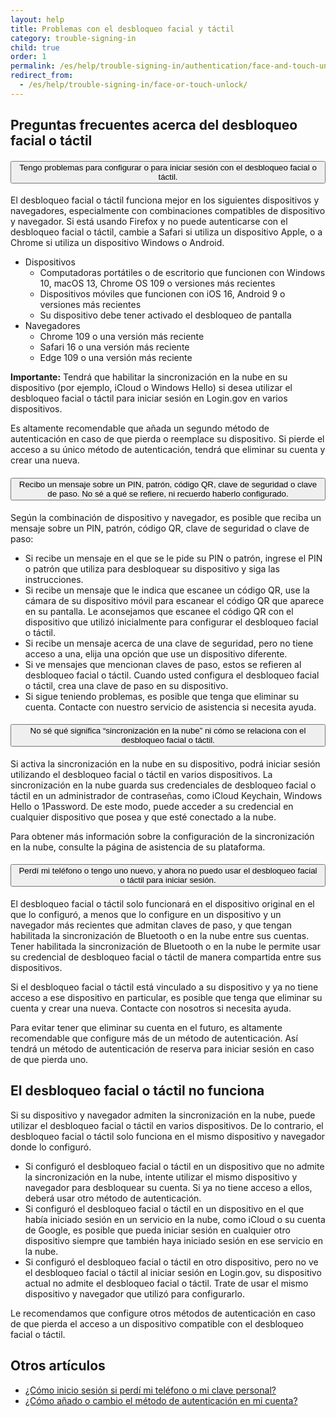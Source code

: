 ```yaml
---
layout: help
title: Problemas con el desbloqueo facial y táctil
category: trouble-signing-in
child: true
order: 1
permalink: /es/help/trouble-signing-in/authentication/face-and-touch-unlock/
redirect_from:
  - /es/help/trouble-signing-in/face-or-touch-unlock/
---
```


## Preguntas frecuentes acerca del desbloqueo facial o táctil

<div class="usa-accordion usa-accordion--bordered margin-y-4">
  <h4 class="usa-accordion__heading">
    <button
      type="button"
      class="usa-accordion__button"
      aria-expanded="true"
      aria-controls="b-a1"
    >
      Tengo problemas para configurar o para iniciar sesión con el desbloqueo facial o táctil.
    </button>
  </h4>
  <div id="b-a1" class="usa-accordion__content usa-prose">
    <p>El desbloqueo facial o táctil funciona mejor en los siguientes dispositivos y navegadores, especialmente con combinaciones compatibles de dispositivo y navegador. Si está usando Firefox y no puede autenticarse con el desbloqueo facial o táctil, cambie a Safari si utiliza un dispositivo Apple, o a Chrome si utiliza un dispositivo Windows o Android.</p>
    <ul>
      <li>
        Dispositivos
        <ul>
          <li>Computadoras portátiles o de escritorio que funcionen con Windows 10, macOS 13, Chrome OS 109 o versiones más recientes</li>
          <li>Dispositivos móviles que funcionen con iOS 16, Android 9 o versiones más recientes</li>
          <li>Su dispositivo debe tener activado el desbloqueo de pantalla</li>
        </ul>
      </li>
      <li>
        Navegadores
        <ul>
          <li>Chrome 109 o una versión más reciente</li>
          <li>Safari 16 o una versión más reciente</li>
          <li>Edge 109 o una versión más reciente</li>
        </ul>
      </li>
    </ul>
    <p><b>Importante:</b> Tendrá que habilitar la sincronización en la nube en su dispositivo (por ejemplo, iCloud o Windows Hello) si desea utilizar el desbloqueo facial o táctil para iniciar sesión en Login.gov en varios dispositivos.</p>
    <p>Es altamente recomendable que añada un segundo método de autenticación en caso de que pierda o reemplace su dispositivo. Si pierde el acceso a su único método de autenticación, tendrá que eliminar su cuenta y crear una nueva.</p>
  </div>
</div>

<div class="usa-accordion usa-accordion--bordered margin-y-4">
  <h4 class="usa-accordion__heading">
    <button
      type="button"
      class="usa-accordion__button"
      aria-expanded="true"
      aria-controls="b-a2"
    >
      Recibo un mensaje sobre un PIN, patrón, código QR, clave de seguridad o clave de paso. No sé a qué se refiere, ni recuerdo haberlo configurado.
    </button>
  </h4>
  <div id="b-a2" class="usa-accordion__content usa-prose">
    <p>Según la combinación de dispositivo y navegador, es posible que reciba un mensaje sobre un PIN, patrón, código QR, clave de seguridad o clave de paso:</p>
    <ul>
      <li>Si recibe un mensaje en el que se le pide su PIN o patrón, ingrese el PIN o patrón que utiliza para desbloquear su dispositivo y siga las instrucciones.</li>
      <li>Si recibe un mensaje que le indica que escanee un código QR, use la cámara de su dispositivo móvil para escanear el código QR que aparece en su pantalla. Le aconsejamos que escanee el código QR con el dispositivo que utilizó inicialmente para configurar el desbloqueo facial o táctil.</li>
      <li>Si recibe un mensaje acerca de una clave de seguridad, pero no tiene acceso a una, elija una opción que use un dispositivo diferente.</li>
      <li>Si ve mensajes que mencionan claves de paso, estos se refieren al desbloqueo facial o táctil. Cuando usted configura el desbloqueo facial o táctil, crea una clave de paso en su dispositivo.</li>
      <li>Si sigue teniendo problemas, es posible que tenga que eliminar su cuenta. Contacte con nuestro servicio de asistencia si necesita ayuda.</li>
    </ul>
  </div>
</div>

<div class="usa-accordion usa-accordion--bordered margin-y-4">
  <h4 class="usa-accordion__heading">
    <button
      type="button"
      class="usa-accordion__button"
      aria-expanded="true"
      aria-controls="b-a3"
    >
      No sé qué significa “sincronización en la nube” ni cómo se relaciona con el desbloqueo facial o táctil.
    </button>
  </h4>
  <div id="b-a3" class="usa-accordion__content usa-prose">
    <p>Si activa la sincronización en la nube en su dispositivo, podrá iniciar sesión utilizando el desbloqueo facial o táctil en varios dispositivos. La sincronización en la nube guarda sus credenciales de desbloqueo facial o táctil en un administrador de contraseñas, como iCloud Keychain, Windows Hello o 1Password. De este modo, puede acceder a su credencial en cualquier dispositivo que posea y que esté conectado a la nube.</p>
    <p>Para obtener más información sobre la configuración de la sincronización en la nube, consulte la página de asistencia de su plataforma.</p>
  </div>
</div>

<div class="usa-accordion usa-accordion--bordered margin-y-4">
  <h4 class="usa-accordion__heading">
    <button
      type="button"
      class="usa-accordion__button"
      aria-expanded="true"
      aria-controls="b-a4"
    >
      Perdí mi teléfono o tengo uno nuevo, y ahora no puedo usar el desbloqueo facial o táctil para iniciar sesión.
    </button>
  </h4>
  <div id="b-a4" class="usa-accordion__content usa-prose">
    <p>El desbloqueo facial o táctil solo funcionará en el dispositivo original en el que lo configuró, a menos que lo configure en un dispositivo y un navegador más recientes que admitan claves de paso, y que tengan habilitada la sincronización de Bluetooth o en la nube entre sus cuentas. Tener habilitada la sincronización de Bluetooth o en la nube le permite usar su credencial de desbloqueo facial o táctil de manera compartida entre sus dispositivos.</p>
    <p>Si el desbloqueo facial o táctil está vinculado a su dispositivo y ya no tiene acceso a ese dispositivo en particular, es posible que tenga que eliminar su cuenta y crear una nueva. Contacte con nosotros si necesita ayuda.</p>
    <p>Para evitar tener que eliminar su cuenta en el futuro, es altamente recomendable que configure más de un método de autenticación. Así tendrá un método de autenticación de reserva para iniciar sesión en caso de que pierda uno.</p>
  </div>
</div>

## El desbloqueo facial o táctil no funciona

Si su dispositivo y navegador admiten la sincronización en la nube, puede utilizar el desbloqueo facial o táctil en varios dispositivos. De lo contrario, el desbloqueo facial o táctil solo funciona en el mismo dispositivo y navegador donde lo configuró.
* Si configuró el desbloqueo facial o táctil en un dispositivo que no admite la sincronización en la nube, intente utilizar el mismo dispositivo y navegador para desbloquear su cuenta. Si ya no tiene acceso a ellos, deberá usar otro método de autenticación.
* Si configuró el desbloqueo facial o táctil en un dispositivo en el que había iniciado sesión en un servicio en la nube, como iCloud o su cuenta de Google, es posible que pueda iniciar sesión en cualquier otro dispositivo siempre que también haya iniciado sesión en ese servicio en la nube.
* Si configuró el desbloqueo facial o táctil en otro dispositivo, pero no ve el desbloqueo facial o táctil al iniciar sesión en Login.gov, su dispositivo actual no admite el desbloqueo facial o táctil. Trate de usar el mismo dispositivo y navegador que utilizó para configurarlo.

Le recomendamos que configure otros métodos de autenticación en caso de que pierda el acceso a un dispositivo compatible con el desbloqueo facial o táctil.

## Otros artículos

* [¿Cómo inicio sesión si perdí mi teléfono o mi clave personal?](#)
* [¿Cómo añado o cambio el método de autenticación en mi cuenta?](#)
